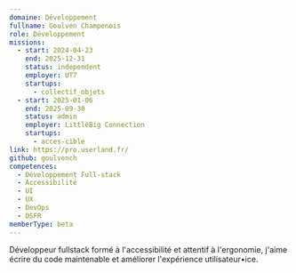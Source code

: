 ```yaml
---
domaine: Développement
fullname: Goulven Champenois
role: Développement
missions:
  - start: 2024-04-23
    end: 2025-12-31
    status: independent
    employer: UT7
    startups:
      - collectif_objets
  - start: 2025-01-06
    end: 2025-09-30
    status: admin
    employer: LittleBig Connection
    startups:
      - acces-cible
link: https://pro.userland.fr/
github: goulvench
competences:
  - Développement Full-stack
  - Accessibilité
  - UI
  - UX
  - DevOps
  - DSFR
memberType: beta
---
```

Développeur fullstack formé à l'accessibilité et attentif à l'ergonomie, j'aime écrire du code maintenable et améliorer l'expérience utilisateur•ice. 